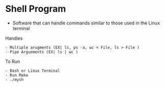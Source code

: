 # Shell Program
* Software that can handle commands similar to those used in the Linux terminal

Handles

	- Multiple arugments (EX| ls, ps -a, wc < File, ls > File )
	- Pipe Arguements (EX| ls | wc )
To Run

	- Bash or Linux Terminal
	- Run Make
	- ./mysh
